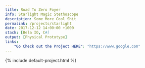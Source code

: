```yaml
---
title: Road To Zero Foyer
info: Starlight Magic Stethoscope
description: Some More Cool Shit
permalink: /projects/starlight
date: 2017-12-12 14:00:00 +1000
stack: [Bela IO, C#]
output: [Physical Prototype]
links:
    "Go Check out the Project HERE": "https://www.google.com"
---
```


{% include default-project.html %}
